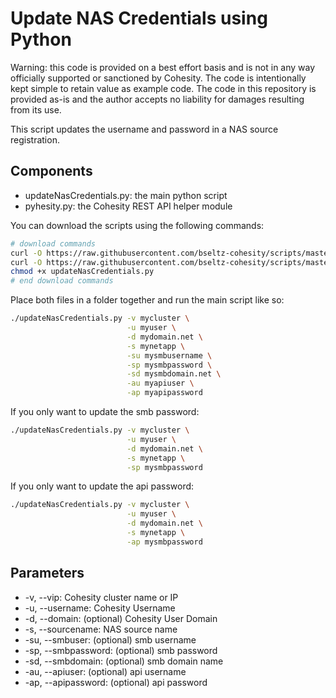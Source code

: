 # Update NAS Credentials using Python

Warning: this code is provided on a best effort basis and is not in any way officially supported or sanctioned by Cohesity. The code is intentionally kept simple to retain value as example code. The code in this repository is provided as-is and the author accepts no liability for damages resulting from its use.

This script updates the username and password in a NAS source registration.

## Components

* updateNasCredentials.py: the main python script
* pyhesity.py: the Cohesity REST API helper module

You can download the scripts using the following commands:

```bash
# download commands
curl -O https://raw.githubusercontent.com/bseltz-cohesity/scripts/master/python/updateNasCredentials/updateNasCredentials.py
curl -O https://raw.githubusercontent.com/bseltz-cohesity/scripts/master/python/pyhesity.py
chmod +x updateNasCredentials.py
# end download commands
```

Place both files in a folder together and run the main script like so:

```bash
./updateNasCredentials.py -v mycluster \
                          -u myuser \
                          -d mydomain.net \
                          -s mynetapp \
                          -su mysmbusername \
                          -sp mysmbpassword \
                          -sd mysmbdomain.net \
                          -au myapiuser \
                          -ap myapipassword
```

If you only want to update the smb password:

```bash
./updateNasCredentials.py -v mycluster \
                          -u myuser \
                          -d mydomain.net \
                          -s mynetapp \
                          -sp mysmbpassword
```

If you only want to update the api password:

```bash
./updateNasCredentials.py -v mycluster \
                          -u myuser \
                          -d mydomain.net \
                          -s mynetapp \
                          -ap mysmbpassword
```

## Parameters

* -v, --vip: Cohesity cluster name or IP
* -u, --username: Cohesity Username
* -d, --domain: (optional) Cohesity User Domain
* -s, --sourcename: NAS source name
* -su, --smbuser: (optional) smb username
* -sp, --smbpassword: (optional) smb password
* -sd, --smbdomain: (optional) smb domain name
* -au, --apiuser: (optional) api username
* -ap, --apipassword: (optional) api password
